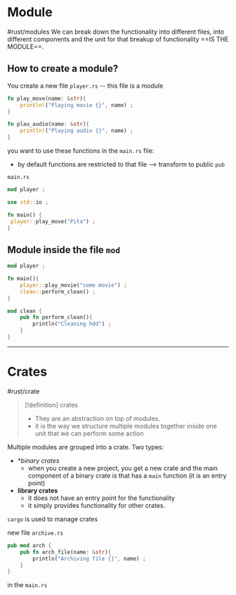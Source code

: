 
# Module
#rust/modules 
We can break down the functionality into different files, into different components and the unit for that breakup of functionality ==IS THE MODULE==.

## How to create a module?

You create a new file `player.rs` -- this file is a module
```rust
fn play_move(name: &str){
    println!("Playing movie {}", name) ;
}

fn plau_audio(name: &str){
    println!("Playing audio {}", name) ;
}
```
 you want to use these functions in the  `main.rs` file:
 - by default functions are restricted to that file --> transform to public `pub`

`main.rs`
```rust
mod player ;

use std::io ;

fn main() {
 player::play_move("Piła") ;
}
```

## Module inside the file `mod`
```rust
mod player ;

fn main(){
	player::play_movie("some movie") ;
	clean::perform_clean() ;
}

mod clean {
	pub fn perform_clean(){
		println("Cleaning hdd") ;
	}
}
```


----------
# Crates
#rust/crate 
>[!definition] crates
>- They are an abstraction on top of modules.
>- it is the way we structure multiple modules together inside one unit that we can perform some action


Multiple modules are grouped into a crate.
Two types:
- **binary crates*
	- when you create a new project, you get a new crate and the main component of a binary crate is that has a `main` function (it is an entry point)
- **library crates**
	- it does not have an entry point for the functionality
	- it simply provides functionality for other crates.

`cargo` is used to manage crates


new file `archive.rs`
```rust
pub mod arch {
    pub fn arch_file(name: &str){
        println("Archiving file {}", name) ;
    }
}
```

in the `main.rs`
```rust

```












